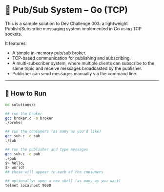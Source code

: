 # 🐹 Pub/Sub System – Go (TCP)



This is a sample solution to Dev Challenge 003: a lightweight Publish/Subscribe messaging system implemented in Go using TCP sockets.

It features:

- A simple in-memory pub/sub broker.
- TCP-based communication for publishing and subscribing.
- A multi-subscriber system, where multiple clients can subscribe to the same topic and receive messages broadcasted by the publisher.
- Publisher can send messages manually via the command line.

---

## 🚀 How to Run

```bash
cd solutions/c

## run the broker
gcc broker.c -o broker
./broker

## run the consumers (as many as you'd like)
gcc sub.c -o sub
./sub

## run the publisher and type messages
gcc sub.c -o pub
./pub
$> hello,
$> world!
## those will appear in each of the consumers

## optionally: open a new shell (as many as you want)
telnet localhost 9000
```
